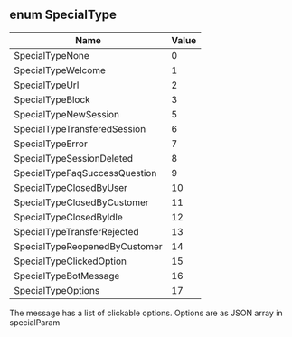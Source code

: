 ## enum SpecialType

|Name|Value|
|---|---|
| SpecialTypeNone | 0|
| SpecialTypeWelcome | 1|
| SpecialTypeUrl | 2|
| SpecialTypeBlock | 3|
| SpecialTypeNewSession | 5|
| SpecialTypeTransferedSession | 6|
| SpecialTypeError | 7|
| SpecialTypeSessionDeleted | 8|
| SpecialTypeFaqSuccessQuestion | 9|
| SpecialTypeClosedByUser | 10|
| SpecialTypeClosedByCustomer | 11|
| SpecialTypeClosedByIdle | 12|
| SpecialTypeTransferRejected | 13|
| SpecialTypeReopenedByCustomer | 14|
| SpecialTypeClickedOption | 15|
| SpecialTypeBotMessage | 16|
| SpecialTypeOptions | 17|

The message has a list of clickable options. Options are as JSON array in specialParam